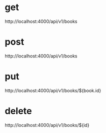 # get
http://localhost:4000/api/v1/books

# post
http://localhost:4000/api/v1/books

# put
http://localhost:4000/api/v1/books/${book.id}

# delete
http://localhost:4000/api/v1/books/${id}